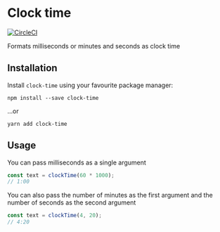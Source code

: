 # Clock time

[![CircleCI](https://circleci.com/gh/trevorblades/clock-time.svg?style=shield&circle-token=61b9155b46620cdaac0b9b712e5934cb041164f3)](https://circleci.com/gh/trevorblades/clock-time)

Formats milliseconds or minutes and seconds as clock time

## Installation

Install `clock-time` using your favourite package manager:

```
npm install --save clock-time
```

...or

```
yarn add clock-time
```

## Usage

You can pass milliseconds as a single argument

```js
const text = clockTime(60 * 1000);
// 1:00
```

You can also pass the number of minutes as the first argument and the number of seconds as the second argument

```js
const text = clockTime(4, 20);
// 4:20
```

